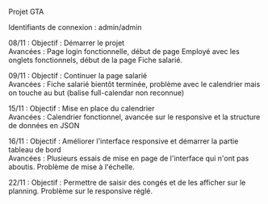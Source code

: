 Projet GTA

Identifiants de connexion : admin/admin

08/11 : 
Objectif : Démarrer le projet </br> 
Avancées : Page login fonctionnelle, début de page Employé avec les onglets fonctionnels, début de la page Fiche salarié.

09/11 : 
Objectif : Continuer la page salarié </br>
Avancées : Fiche salarié bientôt terminée, problème avec le calendrier mais on touche au but (balise full-calendar non reconnue)

15/11 : 
Objectif : Mise en place du calendrier </br>
Avancées : Calendrier fonctionnel, avancée sur le responsive et la structure de données en JSON

16/11 :
Objectif : Améliorer l'interface responsive et démarrer la partie tableau de bord</br>
Avancées : Plusieurs essais de mise en page de l'interface qui n'ont pas aboutis. Problème de mise à l'échelle.

22/11 :
Objectif : Permettre de saisir des congés et de les afficher sur le planning. Problème sur le responsive réglé.</br>
